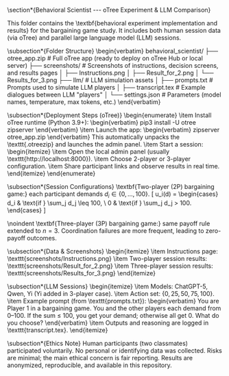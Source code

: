 \section*{Behavioral Scientist --- oTree Experiment \& LLM Comparison}

This folder contains the \textbf{behavioral experiment implementation and results} for the bargaining game study. 
It includes both human session data (via oTree) and parallel large language model (LLM) sessions.

\subsection*{Folder Structure}
\begin{verbatim}
behavioral_scientist/
├── otree_app.zip                # Full oTree app (ready to deploy on oTree Hub or local server)
├── screenshots/                 # Screenshots of instructions, decision screens, and results pages
│   ├── Instructions.png
│   ├── Result_for_2.png
│   └── Results_for_3.png
├── llm/                         # LLM simulation assets
│   ├── prompts.txt              # Prompts used to simulate LLM players
│   ├── transcript.tex           # Example dialogues between LLM "players"
│   └── settings.json            # Parameters (model names, temperature, max tokens, etc.)
\end{verbatim}

\subsection*{Deployment Steps (oTree)}
\begin{enumerate}
    \item Install oTree runtime (Python 3.9+):
    \begin{verbatim}
    pip3 install -U otree zipserver
    \end{verbatim}
    \item Launch the app:
    \begin{verbatim}
    zipserver otree_app.zip
    \end{verbatim}
    This automatically unpacks the \texttt{.otreezip} and launches the admin panel.
    \item Start a session:
    \begin{itemize}
        \item Open the local admin panel (usually \texttt{http://localhost:8000}).
        \item Choose 2-player or 3-player configuration.
        \item Share participant links and observe results in real time.
    \end{itemize}
\end{enumerate}

\subsection*{Session Configurations}
\textbf{Two-player (2P) bargaining game:} each participant demands $d_i \in \{0,\dots,100\}$.
\[
u_i(d) = 
\begin{cases}
d_i & \text{if } \sum_j d_j \leq 100, \\
0   & \text{if } \sum_j d_j > 100.
\end{cases}
\]

\noindent
\textbf{Three-player (3P) bargaining game:} same payoff rule extended to $n=3$. Coordination failures are more frequent, leading to zero-payoff outcomes.

\subsection*{Data \& Screenshots}
\begin{itemize}
    \item Instructions page: \texttt{screenshots/Instructions.png}
    \item Two-player session results: \texttt{screenshots/Result\_for\_2.png}
    \item Three-player session results: \texttt{screenshots/Results\_for\_3.png}
\end{itemize}

\subsection*{LLM Sessions}
\begin{itemize}
    \item Models: ChatGPT-5, Qwen, Yi (Yi added in 3-player case).
    \item Action set: $\{0,25,50,75,100\}$.
    \item Example prompt (from \texttt{prompts.txt}):
\begin{verbatim}
You are Player 1 in a bargaining game. 
You and the other players each demand from 0–100. 
If the sum ≤ 100, you get your demand; otherwise all get 0. 
What do you choose?
\end{verbatim}
    \item Outputs and reasoning are logged in \texttt{transcript.tex}.
\end{itemize}

\subsection*{Ethics Note}
Human participants (two classmates) participated voluntarily. 
No personal or identifying data was collected. 
Risks are minimal; the main ethical concern is fair reporting. 
Results are anonymized, reproducible, and available in this repository.
